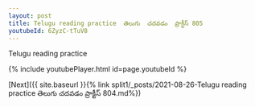 ```yaml
---
layout: post
title: Telugu reading practice  తెలుగు  చదవడం  ప్రాక్టీస్ 805
youtubeId: 6ZyzC-tTuV8
---
```

 
 
Telugu reading practice
 
 
 
 
 


{% include youtubePlayer.html id=page.youtubeId %}
 
[Next]({{ site.baseurl }}{% link  split1/_posts/2021-08-26-Telugu reading practice  తెలుగు  చదవడం  ప్రాక్టీస్ 804.md%})
 
